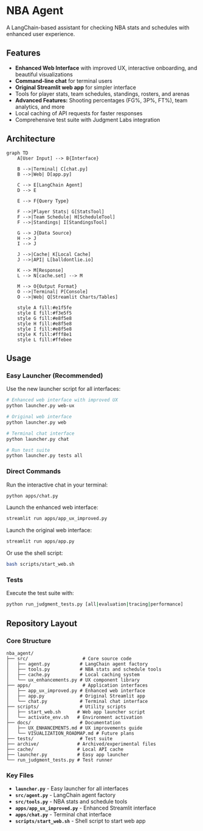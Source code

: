 # NBA Agent

A LangChain-based assistant for checking NBA stats and schedules with enhanced user experience.

## Features
- **Enhanced Web Interface** with improved UX, interactive onboarding, and beautiful visualizations
- **Command-line chat** for terminal users
- **Original Streamlit web app** for simpler interface
- Tools for player stats, team schedules, standings, rosters, and arenas
- **Advanced Features:** Shooting percentages (FG%, 3P%, FT%), team analytics, and more
- Local caching of API requests for faster responses
- Comprehensive test suite with Judgment Labs integration

## Architecture

```mermaid
graph TD
    A[User Input] --> B{Interface}
    
    B -->|Terminal| C[chat.py]
    B -->|Web| D[app.py]
    
    C --> E[LangChain Agent]
    D --> E
    
    E --> F{Query Type}
    
    F -->|Player Stats| G[StatsTool]
    F -->|Team Schedule| H[ScheduleTool] 
    F -->|Standings| I[StandingsTool]
    
    G --> J{Data Source}
    H --> J
    I --> J
    
    J -->|Cache| K[Local Cache]
    J -->|API| L[balldontlie.io]
    
    K --> M[Response]
    L --> N[cache.set] --> M
    
    M --> O{Output Format}
    O -->|Terminal| P[Console]
    O -->|Web| Q[Streamlit Charts/Tables]
    
    style A fill:#e1f5fe
    style E fill:#f3e5f5
    style G fill:#e8f5e8
    style H fill:#e8f5e8
    style I fill:#e8f5e8
    style K fill:#fff8e1
    style L fill:#ffebee
```

## Usage

### Easy Launcher (Recommended)
Use the new launcher script for all interfaces:
```bash
# Enhanced web interface with improved UX
python launcher.py web-ux

# Original web interface
python launcher.py web

# Terminal chat interface
python launcher.py chat

# Run test suite
python launcher.py tests all
```

### Direct Commands
Run the interactive chat in your terminal:
```bash
python apps/chat.py
```

Launch the enhanced web interface:
```bash
streamlit run apps/app_ux_improved.py
```

Launch the original web interface:
```bash
streamlit run apps/app.py
```

Or use the shell script:
```bash
bash scripts/start_web.sh
```

### Tests
Execute the test suite with:
```bash
python run_judgment_tests.py [all|evaluation|tracing|performance]
```

## Repository Layout

### Core Structure
```
nba_agent/
├── src/                    # Core source code
│   ├── agent.py           # LangChain agent factory
│   ├── tools.py           # NBA stats and schedule tools
│   ├── cache.py           # Local caching system
│   └── ux_enhancements.py # UX component library
├── apps/                   # Application interfaces
│   ├── app_ux_improved.py # Enhanced web interface
│   ├── app.py             # Original Streamlit app
│   └── chat.py            # Terminal chat interface
├── scripts/               # Utility scripts
│   ├── start_web.sh      # Web app launcher script
│   └── activate_env.sh   # Environment activation
├── docs/                  # Documentation
│   ├── UX_ENHANCEMENTS.md # UX improvements guide
│   └── VISUALIZATION_ROADMAP.md # Future plans
├── tests/                 # Test suite
├── archive/              # Archived/experimental files
├── cache/                # Local API cache
├── launcher.py           # Easy app launcher
└── run_judgment_tests.py # Test runner
```

### Key Files
- **`launcher.py`** - Easy launcher for all interfaces
- **`src/agent.py`** - LangChain agent factory
- **`src/tools.py`** - NBA stats and schedule tools
- **`apps/app_ux_improved.py`** - Enhanced Streamlit interface
- **`apps/chat.py`** - Terminal chat interface
- **`scripts/start_web.sh`** - Shell script to start web app

